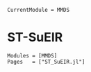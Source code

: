 ```@meta
CurrentModule = MMDS
```

# ST-SuEIR

```@autodocs
Modules = [MMDS]
Pages   = ["ST_SuEIR.jl"]
```
